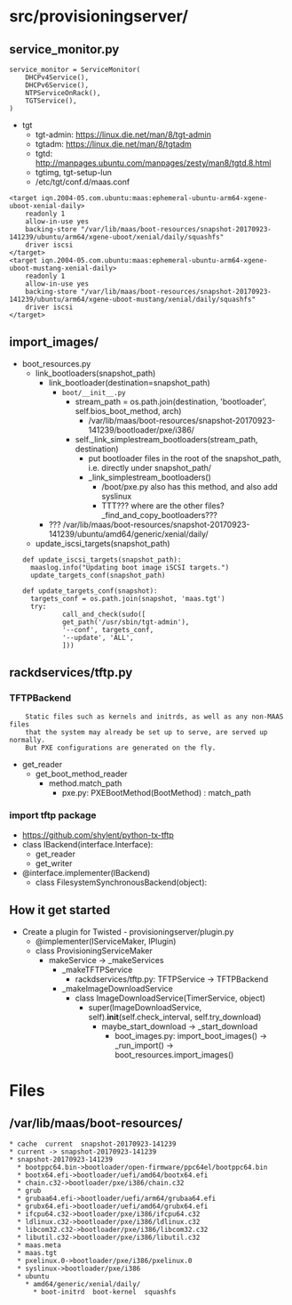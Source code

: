 # src/provisioningserver/
## service_monitor.py
```
service_monitor = ServiceMonitor(
    DHCPv4Service(),
    DHCPv6Service(),
    NTPServiceOnRack(),
    TGTService(),
)
```
* tgt
  * tgt-admin: https://linux.die.net/man/8/tgt-admin
  * tgtadm: https://linux.die.net/man/8/tgtadm
  * tgtd: http://manpages.ubuntu.com/manpages/zesty/man8/tgtd.8.html 
  * tgtimg, tgt-setup-lun
  * /etc/tgt/conf.d/maas.conf
```
<target iqn.2004-05.com.ubuntu:maas:ephemeral-ubuntu-arm64-xgene-uboot-xenial-daily>
    readonly 1
    allow-in-use yes
    backing-store "/var/lib/maas/boot-resources/snapshot-20170923-141239/ubuntu/arm64/xgene-uboot/xenial/daily/squashfs"
    driver iscsi
</target>
<target iqn.2004-05.com.ubuntu:maas:ephemeral-ubuntu-arm64-xgene-uboot-mustang-xenial-daily>
    readonly 1
    allow-in-use yes
    backing-store "/var/lib/maas/boot-resources/snapshot-20170923-141239/ubuntu/arm64/xgene-uboot-mustang/xenial/daily/squashfs"
    driver iscsi
</target>
```
  
## import_images/
* boot_resources.py
  * link_bootloaders(snapshot_path)
    * link_bootloader(destination=snapshot_path)
      * ```boot/__init__.py```
        * stream_path = os.path.join(destination, 'bootloader', self.bios_boot_method, arch)
          * /var/lib/maas/boot-resources/snapshot-20170923-141239/bootloader/pxe/i386/
        * self._link_simplestream_bootloaders(stream_path, destination)
          * put bootloader files in the root of the snapshot_path, i.e. directly under snapshot_path/
          * _link_simplestream_bootloaders()
            * /boot/pxe.py also has this method, and also add syslinux
            * TTT??? where are the other files? _find_and_copy_bootloaders???
    * ??? /var/lib/maas/boot-resources/snapshot-20170923-141239/ubuntu/amd64/generic/xenial/daily/
  * update_iscsi_targets(snapshot_path)
  ```
  def update_iscsi_targets(snapshot_path):
    maaslog.info("Updating boot image iSCSI targets.")
    update_targets_conf(snapshot_path)

  def update_targets_conf(snapshot):
    targets_conf = os.path.join(snapshot, 'maas.tgt')
    try: 
            call_and_check(sudo([
            get_path('/usr/sbin/tgt-admin'),
            '--conf', targets_conf,
            '--update', 'ALL',
            ]))
  ```

## rackdservices/tftp.py
### TFTPBackend
```
    Static files such as kernels and initrds, as well as any non-MAAS files
    that the system may already be set up to serve, are served up normally.
    But PXE configurations are generated on the fly.
```
* get_reader 
  * get_boot_method_reader
    * method.match_path
      * pxe.py: PXEBootMethod(BootMethod) : match_path
      
### import tftp package
* https://github.com/shylent/python-tx-tftp
* class IBackend(interface.Interface):
  * get_reader
  * get_writer
* @interface.implementer(IBackend)
  * class FilesystemSynchronousBackend(object):

## How it get started
* Create a plugin for Twisted - provisioningserver/plugin.py
  * @implementer(IServiceMaker, IPlugin)
  * class ProvisioningServiceMaker
    * makeService -> _makeServices
      * _makeTFTPService
        * rackdservices/tftp.py: TFTPService -> TFTPBackend
      * _makeImageDownloadService
        * class ImageDownloadService(TimerService, object)
          * super(ImageDownloadService, self).__init__(self.check_interval, self.try_download)
            * maybe_start_download -> _start_download 
              * boot_images.py: import_boot_images() -> _run_import() -> boot_resources.import_images()

# Files
## /var/lib/maas/boot-resources/
```
* cache  current  snapshot-20170923-141239
* current -> snapshot-20170923-141239
* snapshot-20170923-141239
  * bootppc64.bin->bootloader/open-firmware/ppc64el/bootppc64.bin
  * bootx64.efi->bootloader/uefi/amd64/bootx64.efi
  * chain.c32->bootloader/pxe/i386/chain.c32
  * grub
  * grubaa64.efi->bootloader/uefi/arm64/grubaa64.efi
  * grubx64.efi->bootloader/uefi/amd64/grubx64.efi
  * ifcpu64.c32->bootloader/pxe/i386/ifcpu64.c32
  * ldlinux.c32->bootloader/pxe/i386/ldlinux.c32
  * libcom32.c32->bootloader/pxe/i386/libcom32.c32
  * libutil.c32->bootloader/pxe/i386/libutil.c32
  * maas.meta
  * maas.tgt
  * pxelinux.0->bootloader/pxe/i386/pxelinux.0
  * syslinux->bootloader/pxe/i386
  * ubuntu
    * amd64/generic/xenial/daily/
      * boot-initrd  boot-kernel  squashfs
```
